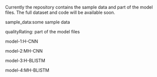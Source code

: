 
Currently the repository contains the sample data and part of the model files. The full dataset and code will be available soon. 

sample_data:some  sample data 

qualityRating:  part of the model files

model-1:H-CNN

model-2:MH-CNN

model-3:H-BLISTM

model-4:MH-BLISTM
